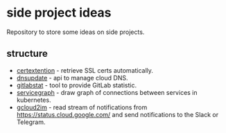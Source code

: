 # side project ideas

Repository to store some ideas on side projects.

## structure

* [certextention](certextention/README.md) - retrieve SSL certs automatically.
* [dnsupdate](dnsupdate/README.md) - api to manage cloud DNS.
* [gitlabstat](gitlabstat/README.md) - tool to provide GitLab statistic.
* [servicegraph](servicegraph/README.md) - draw graph of connections between services in kubernetes.
* [gcloud2im](gcloud2im/README.md) - read stream of notifications from https://status.cloud.google.com/ and send notifications to the Slack or Telegram.
